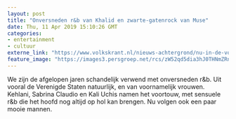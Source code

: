```yaml
---
layout: post
title: "Onversneden r&b van Khalid en zwarte-gatenrock van Muse"
date: Thu, 11 Apr 2019 15:10:26 GMT
categories: 
- entertainment 
- cultuur 
externe_link: "https://www.volkskrant.nl/nieuws-achtergrond/nu-in-de-voorverkoop-onversneden-r-b-van-khalid-en-zwarte-gatenrock-van-muse~b0a3b3e4/"
feature_image: "https://images3.persgroep.net/rcs/zW52qd5dia3hJ0THNmZRnYwKMu8/diocontent/145119998/_focus/0.482421875/0.2697947214076246/_fill/320/320?appId=93a17a8fd81db0de025c8abd1cca1279&quality=0.85"
---
```


We zijn de afgelopen jaren schandelijk verwend met onversneden r&b. Uit vooral de Verenigde Staten natuurlijk, en van voornamelijk vrouwen. Kehlani, Sabrina Claudio en Kali Uchis namen het voortouw, met sensuele r&b die het hoofd nog altijd op hol kan brengen. Nu volgen ook een paar mooie mannen.
